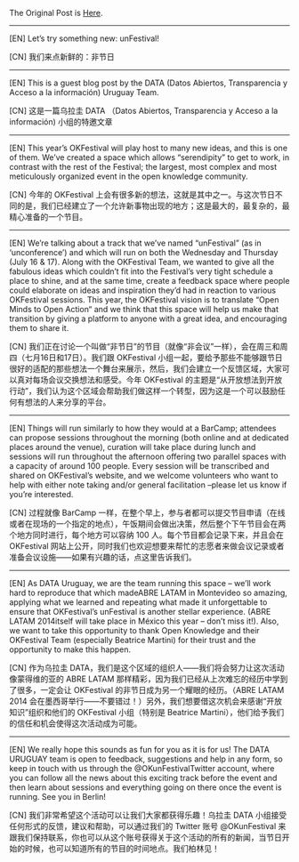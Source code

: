 The Original Post is [Here](http://2014.okfestival.org/lets-try-something-new-unfestival/).


-----

[EN] Let’s try something new: unFestival!

[CN] 我们来点新鲜的：非节日

-----

[EN] This is a guest blog post by the DATA (Datos Abiertos, Transparencia y Acceso a la información) Uruguay Team.

[CN] 这是一篇乌拉圭 DATA （Datos Abiertos, Transparencia y Acceso a la información) 小组的特邀文章

-----

[EN] This year’s OKFestival will play host to many new ideas, and this is one of them. We’ve created a space which allows “serendipity” to get to work, in contrast with the rest of the Festival; the largest, most complex and most meticulously organized event in the open knowledge community.

[CN] 今年的 OKFestival 上会有很多新的想法，这就是其中之一。与这次节日不同的是，我们已经建立了一个允许新事物出现的地方；这是最大的，最复杂的，最精心准备的一个节目。

-----

[EN] We’re talking about a track that we’ve named “unFestival” (as in ‘unconference’) and which will run on both the Wednesday and Thursday (July 16 & 17). Along with the OKFestival Team, we wanted to give all the fabulous ideas which couldn’t fit into the Festival’s very tight schedule a place to shine, and at the same time, create a feedback space where people could elaborate on ideas and inspiration they’d had in reaction to various OKFestival sessions. This year, the OKFestival vision is to translate “Open Minds to Open Action“ and we think that this space will help us make that transition by giving a platform to anyone with a great idea, and encouraging them to share it.

[CN] 我们正在讨论一个叫做“非节日”的节目（就像“非会议”一样），会在周三和周四（七月16日和17日）。我们跟 OKFestival 小组一起，要给予那些不能够跟节日很好的适配的那些想法一个舞台来展示，然后，我们会建立一个反馈区域，大家可以真对每场会议交换想法和感受。今年 OKFestival 的主题是“从开放想法到开放行动”，我们认为这个区域会帮助我们做这样一个转型，因为这是一个可以鼓励任何有想法的人来分享的平台。

-----

[EN] Things will run similarly to how they would at a BarCamp; attendees can propose sessions throughout the morning (both online and at dedicated places around the venue), curation will take place during lunch and sessions will run throughout the afternoon offering two parallel spaces with a capacity of around 100 people. Every session will be transcribed and shared on OKFestival’s website, and we welcome volunteers who want to help with either note taking and/or general facilitation –please let us know if you’re interested.

[CN] 过程就像 BarCamp 一样，在整个早上，参与者都可以提交节目申请（在线或者在现场的一个指定的地点），午饭期间会做出决策，然后整个下午节目会在两个地方同时进行，每个地方可以容纳 100 人。每个节目都会记录下来，并且会在 OKFestival 网站上公开，同时我们也欢迎想要来帮忙的志愿者来做会议记录或者准备会议设施——如果有兴趣的话，点这里告诉我们。

-----

[EN] As DATA Uruguay, we are the team running this space – we’ll work hard to reproduce that which madeABRE LATAM in Montevideo so amazing, applying what we learned and repeating what made it unforgettable to ensure that OKFestival’s unFestival is another stellar experience. (ABRE LATAM 2014itself will take place in México this year – don’t miss it!). Also, we want to take this opportunity to thank Open Knowledge and their OKFestival Team (especially Beatrice Martini) for their trust and the opportunity to make this happen.

[CN] 作为乌拉圭 DATA，我们是这个区域的组织人——我们将会努力让这次活动像蒙得维的亚的 ABRE LATAM 那样精彩，因为我们已经从上次难忘的经历中学到了很多，一定会让 OKFestival 的非节日成为另一个耀眼的经历。（ABRE LATAM 2014 会在墨西哥举行——不要错过！）另外，我们想要借这次机会来感谢“开放知识”组织和他们的 OKFestival 小组（特别是 Beatrice Martini），他们给予我们的信任和机会使得这次活动成为可能。

-----

[EN] We really hope this sounds as fun for you as it is for us! The DATA URUGUAY team is open to feedback, suggestions and help in any form, so keep in touch with us through the @OKunFestivalTwitter account, where you can follow all the news about this exciting track before the event and then learn about sessions and everything going on there once the event is running. See you in Berlin!

[CN] 我们非常希望这个活动可以让我们大家都获得乐趣！乌拉圭 DATA 小组接受任何形式的反馈，建议和帮助，可以通过我们的 Twitter 账号 @OKunFestival 来跟我们保持联系，你也可以从这个账号获得关于这个活动的所有的新闻，当节日开始的时候，也可以知道所有的节目的时间地点。我们柏林见！

